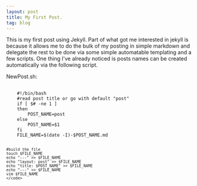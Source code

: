 ```yaml
---
layout: post
title: My First Post.
tag: blog
---
```


This is my first post using Jekyll. Part of what got me interested in jekyll is because it allows me to do the bulk of my posting in simple markdown and delegate the rest to be done via some simple automatable templating and a few scripts. One thing I've already noticed is posts names can be created automatically via the following script.
<div class="code-filename">NewPost.sh:</div>
<pre>
	<code>
	#!/bin/bash
	#read post title or go with default "post"
	if [ $# -ne 1 ]
	then
	    POST_NAME=post
	else
	    POST_NAME=$1
	fi
	FILE_NAME=$(date -I)-$POST_NAME.md

	#build the file
	touch $FILE_NAME
	echo "---" >> $FILE_NAME
	echo "layout: post" >> $FILE_NAME
	echo "title: $POST_NAME" >> $FILE_NAME
	echo "---" >> $FILE_NAME
	vim $FILE_NAME
	</code>
</pre>
